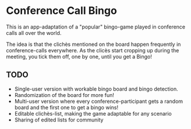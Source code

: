 # Conference Call Bingo

This is an app-adaptation of a "popular" bingo-game played in conference calls all over the world.

The idea is that the clichès mentioned on the board happen frequently in conference-calls everywhere. As the clicès start cropping up during the meeting, you tick them off, one by one, until you get a Bingo!

## TODO

* Single-user version with workable bingo board and bingo detection.
* Randomization of the board for more fun!
* Multi-user version where every conference-participant gets a random board and the first one to get a bingo wins!
* Editable clichès-list, making the game adaptable for any scenario
* Sharing of edited lists for community

